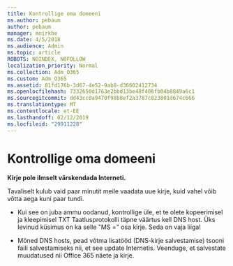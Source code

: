 ```yaml
---
title: Kontrollige oma domeeni
ms.author: pebaum
author: pebaum
manager: mnirkhe
ms.date: 4/5/2018
ms.audience: Admin
ms.topic: article
ROBOTS: NOINDEX, NOFOLLOW
localization_priority: Normal
ms.collection: Adm_O365
ms.custom: Adm_O365
ms.assetid: 81fd176b-3d67-4e52-9ab8-d36602412734
ms.openlocfilehash: 7332650d1763e2bbd13be48f406fb04b8849a6c1
ms.sourcegitcommit: dd43cc0a9470f98b8ef2a3787c823801d674c666
ms.translationtype: MT
ms.contentlocale: et-EE
ms.lasthandoff: 02/12/2019
ms.locfileid: "29911228"
---
```

# <a name="verify-your-domain"></a>Kontrollige oma domeeni

 **Kirje pole ilmselt värskendada Interneti.**
  
Tavaliselt kulub vaid paar minutit meile vaadata uue kirje, kuid vahel võib võtta aega kuni paar tundi. 
  
- Kui see on juba ammu oodanud, kontrollige üle, et te olete kopeerimisel ja kleepimisel TXT Taatlusprotokolli täpne väärtus kell DNS host. Üks levinud küsimus on ka selle "MS =" osa kirje. Seda on vaja liiga!
    
- Mõned DNS hosts, pead võtma lisatööd (DNS-kirje salvestamise) tsooni faili salvestamiseks nii, et see update Internetis. Veenduge, et salvestate muudatused nii Office 365 näete ja kirje.
    

